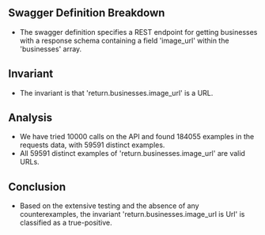 ## Swagger Definition Breakdown
- The swagger definition specifies a REST endpoint for getting businesses with a response schema containing a field 'image_url' within the 'businesses' array.

## Invariant
- The invariant is that 'return.businesses.image_url' is a URL.

## Analysis
- We have tried 10000 calls on the API and found 184055 examples in the requests data, with 59591 distinct examples.
- All 59591 distinct examples of 'return.businesses.image_url' are valid URLs.

## Conclusion
- Based on the extensive testing and the absence of any counterexamples, the invariant 'return.businesses.image_url is Url' is classified as a true-positive.
